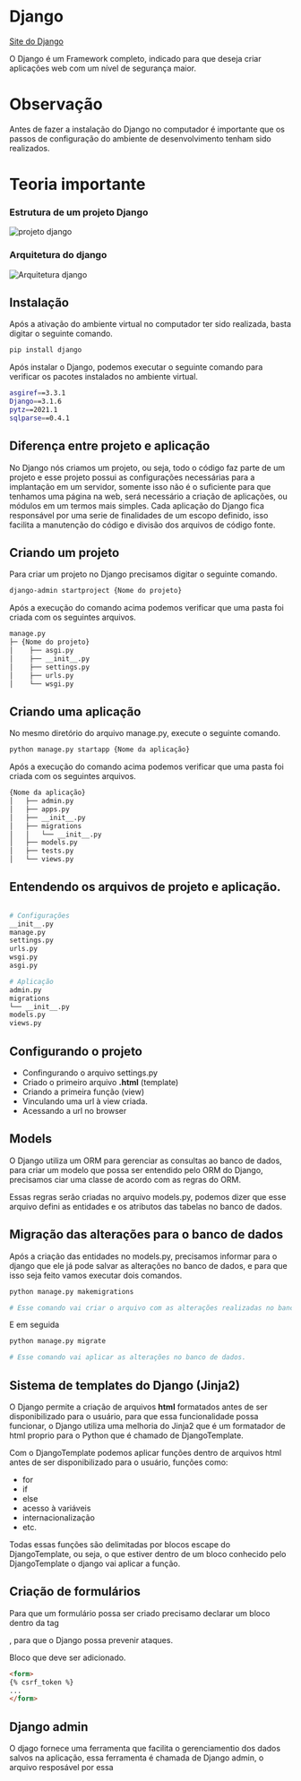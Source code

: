 # Django

[Site do Django](https://www.djangoproject.com/)

O Django é um Framework completo, indicado para que deseja criar aplicações web com um nível de segurança maior.

# Observação

Antes de fazer a instalação do Django no computador é importante que os passos de configuração do ambiente de desenvolvimento tenham sido realizados.

# Teoria importante

### Estrutura de um projeto Django

![projeto django](https://studygyaan.com/wp-content/uploads/2019/07/Best-Practice-to-Structure-Django-Project-Directories-and-Files-1024x676.png)

### Arquitetura do django

![Arquitetura django](https://www.ufsm.br/app/uploads/sites/791/2020/09/fb5190cc-2445-450b-a46f-278aa735fd5b-768x905.jpg)


## Instalação

Após a ativação do ambiente virtual no computador ter sido realizada, basta digitar o seguinte comando.

```bash
pip install django

```

Após instalar o Django, podemos executar o seguinte comando para verificar os pacotes instalados no ambiente virtual.

```bash
asgiref==3.3.1
Django==3.1.6
pytz==2021.1
sqlparse==0.4.1

```


## Diferença entre projeto e aplicação

No Django nós criamos um projeto, ou seja, todo o código faz parte de um projeto e esse projeto possui as configurações necessárias para a implantação em um servidor, somente isso não é o suficiente para que tenhamos uma página na web, será necessário a criação de aplicações, ou módulos em um termos mais simples.
Cada aplicação do Django fica responsável por uma serie de finalidades de um escopo definido, isso facilita a manutenção do código e divisão dos arquivos de código fonte.

## Criando um projeto

Para criar um projeto no Django precisamos digitar o seguinte comando.

```bash
django-admin startproject {Nome do projeto}

```

Após a execução do comando acima podemos verificar que uma pasta foi criada com os seguintes arquivos.

```bash
manage.py
├─ {Nome do projeto}
│    ├── asgi.py
│    ├── __init__.py
│    ├── settings.py
│    ├── urls.py
│    └── wsgi.py
```


## Criando uma aplicação

No mesmo diretório do arquivo manage.py, execute o seguinte comando.

```bash
python manage.py startapp {Nome da aplicação}
```

Após a execução do comando acima podemos verificar que uma pasta foi criada com os seguintes arquivos.

```bash
{Nome da aplicação}
│   ├── admin.py
│   ├── apps.py
│   ├── __init__.py
│   ├── migrations
│   │   └── __init__.py
│   ├── models.py
│   ├── tests.py
│   └── views.py
```

## Entendendo os arquivos de projeto e aplicação.

```bash

# Configurações
__init__.py
manage.py
settings.py
urls.py
wsgi.py
asgi.py

# Aplicação
admin.py
migrations
└── __init__.py
models.py
views.py
```


## Configurando o projeto

* Confingurando o arquivo settings.py
* Criado o primeiro arquivo **.html** (template)
* Criando a primeira função (view)
* Vinculando uma url à view criada.
* Acessando a url no browser


## Models

O Django utiliza um ORM para gerenciar as consultas ao banco de dados, para criar um modelo que possa ser entendido pelo ORM do Django, precisamos ciar uma classe de acordo com as regras do ORM.

Essas regras serão criadas no arquivo models.py, podemos dizer que esse arquivo defini as entidades e os atributos das tabelas no banco de dados.

## Migração das alterações para o banco de dados

Após a criação das entidades no models.py, precisamos informar para o django que ele já pode salvar as alterações no banco de dados, e para que isso seja feito vamos executar dois comandos.

```bash
python manage.py makemigrations

# Esse comando vai criar o arquivo com as alterações realizadas no banco de dados
```

E em seguida

```bash
python manage.py migrate

# Esse comando vai aplicar as alterações no banco de dados.
```

## Sistema de templates do Django (Jinja2)

O Django permite a criação de arquivos **html** formatados antes de ser disponibilizado para o usuário, para que essa funcionalidade possa funcionar, o Django utiliza uma melhoria do Jinja2 que é um formatador de html proprio para o Python que é chamado de DjangoTemplate.

Com o DjangoTemplate podemos aplicar funções dentro de arquivos html antes de ser disponibilizado para o usuário, funções como:

* for 
* if
* else 
* acesso à variáveis
* internacionalização
* etc.

Todas essas funções são delimitadas por blocos escape do DjangoTemplate, ou seja, o que estiver dentro de um bloco conhecido pelo DjangoTemplate o django vai aplicar a função.

## Criação de formulários

Para que um formulário possa ser criado precisamo declarar um bloco dentro da tag **<form>**, para que o Django possa prevenir ataques.

Bloco que deve ser adicionado.

```html
<form>
{% csrf_token %}
...
</form>
```

## Django admin

O djago fornece uma ferramenta que facilita o gerenciamentio dos dados salvos na aplicação, essa ferramenta é chamada de Django admin, o arquivo resposável por essa 

